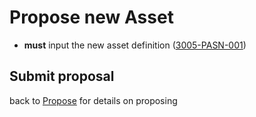 # Propose new Asset

- **must** input the new asset definition (<a name="3005-PASN-001" href="#3005-PASN-001">3005-PASN-001</a>)

## Submit proposal

back to [Propose](./3002-PROP-propose.md) for details on proposing
 